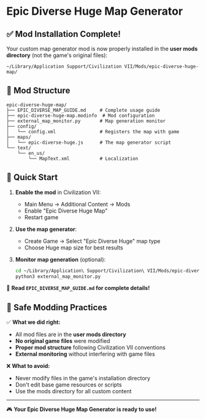 # Epic Diverse Huge Map Generator

## ✅ Mod Installation Complete!

Your custom map generator mod is now properly installed in the **user mods directory** (not the game's original files):

```
~/Library/Application Support/Civilization VII/Mods/epic-diverse-huge-map/
```

## 📁 Mod Structure

```
epic-diverse-huge-map/
├── EPIC_DIVERSE_MAP_GUIDE.md     # Complete usage guide
├── epic-diverse-huge-map.modinfo  # Mod configuration
├── external_map_monitor.py       # Map generation monitor
├── config/
│   └── config.xml                # Registers the map with game
├── maps/
│   └── epic-diverse-huge.js      # The map generator script
└── text/
    └── en_us/
        └── MapText.xml           # Localization
```

## 🚀 Quick Start

1. **Enable the mod** in Civilization VII:
   - Main Menu → Additional Content → Mods
   - Enable "Epic Diverse Huge Map"
   - Restart game

2. **Use the map generator**:
   - Create Game → Select "Epic Diverse Huge" map type
   - Choose Huge map size for best results

3. **Monitor map generation** (optional):
   ```bash
   cd ~/Library/Application\ Support/Civilization\ VII/Mods/epic-diverse-huge-map/
   python3 external_map_monitor.py
   ```

📖 **Read `EPIC_DIVERSE_MAP_GUIDE.md` for complete details!**

## 🔧 Safe Modding Practices

✅ **What we did right:**
- All mod files are in the **user mods directory**
- **No original game files** were modified
- **Proper mod structure** following Civilization VII conventions
- **External monitoring** without interfering with game files

❌ **What to avoid:**
- Never modify files in the game's installation directory
- Don't edit base game resources or scripts
- Use the mods directory for all custom content

---

🎮 **Your Epic Diverse Huge Map Generator is ready to use!**
